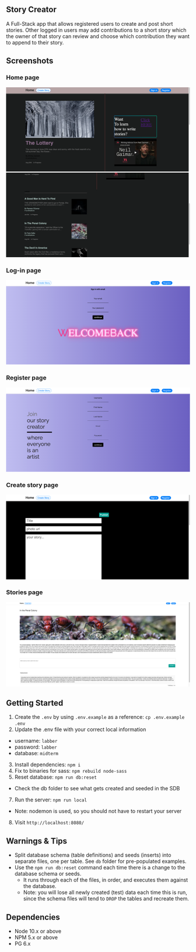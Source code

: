 ## Story Creator

A Full-Stack app that allows registered users to create and post short stories. Other logged in users may add contributions to a short story which the owner of that story can review and choose which contribution they want to append to their story.

## Screenshots

### Home page

!["screenshot description"](https://github.com/Salkhaleeli/Story_Creator/blob/master/docs/Home-page.png)
!["screenshot description"](https://github.com/Salkhaleeli/Story_Creator/blob/master/docs/Home-page2.png)

### Log-in page

!["screenshot description"](https://github.com/Salkhaleeli/Story_Creator/blob/master/docs/Log-in-page.png)

### Register page

!["screenshot description"](https://github.com/Salkhaleeli/Story_Creator/blob/master/docs/Register-user.png)

### Create story page

!["screenshot description"](https://github.com/Salkhaleeli/Story_Creator/blob/master/docs/Create-story.png)

### Stories page

!["screenshot description"](https://github.com/Salkhaleeli/Story_Creator/blob/master/docs/Stories-page.png)

## Getting Started

1. Create the `.env` by using `.env.example` as a reference: `cp .env.example .env`
2. Update the .env file with your correct local information

- username: `labber`
- password: `labber`
- database: `midterm`

3. Install dependencies: `npm i`
4. Fix to binaries for sass: `npm rebuild node-sass`
5. Reset database: `npm run db:reset`

- Check the db folder to see what gets created and seeded in the SDB

7. Run the server: `npm run local`

- Note: nodemon is used, so you should not have to restart your server

8. Visit `http://localhost:8080/`

## Warnings & Tips
- Split database schema (table definitions) and seeds (inserts) into separate files, one per table. See `db` folder for pre-populated examples.
- Use the `npm run db:reset` command each time there is a change to the database schema or seeds.
  - It runs through each of the files, in order, and executes them against the database.
  - Note: you will lose all newly created (test) data each time this is run, since the schema files will tend to `DROP` the tables and recreate them.

## Dependencies

- Node 10.x or above
- NPM 5.x or above
- PG 6.x
